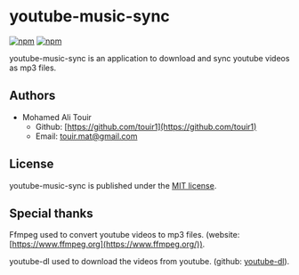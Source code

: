 # youtube-music-sync
[![npm](https://img.shields.io/npm/l/date-2.svg?style=flat-square)]() [![npm](https://img.shields.io/badge/Langage-Python-blue.svg)](https://en.wikipedia.org/wiki/Python_(programming_language))

youtube-music-sync is an application to download and sync youtube videos as mp3 files.

## Authors ##

* Mohamed Ali Touir
  * Github: [https://github.com/touir1](https://github.com/touir1)
  * Email: [touir.mat@gmail.com](mailto:touir.mat@gmail.com)

## License ##

youtube-music-sync is published under the [MIT license](http://www.opensource.org/licenses/mit-license).

## Special thanks ##

Ffmpeg used to convert youtube videos to mp3 files. (website: [https://www.ffmpeg.org](https://www.ffmpeg.org/)).

youtube-dl used to download the videos from youtube. (github: [youtube-dl](https://github.com/rg3/youtube-dl)).

